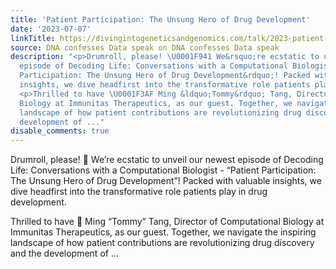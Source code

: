 ```yaml
---
title: 'Patient Participation: The Unsung Hero of Drug Development'
date: '2023-07-07'
linkTitle: https://divingintogeneticsandgenomics.com/talk/2023-patient-drug-discovery-pod/
source: DNA confesses Data speak on DNA confesses Data speak
description: "<p>Drumroll, please! \U0001F941 We&rsquo;re ecstatic to unveil our newest
  episode of Decoding Life: Conversations with a Computational Biologist - &ldquo;Patient
  Participation: The Unsung Hero of Drug Development&rdquo;! Packed with valuable
  insights, we dive headfirst into the transformative role patients play in drug development.</p>
  <p>Thrilled to have \U0001F3AF Ming &ldquo;Tommy&rdquo; Tang, Director of Computational
  Biology at Immunitas Therapeutics, as our guest. Together, we navigate the inspiring
  landscape of how patient contributions are revolutionizing drug discovery and the
  development of ..."
disable_comments: true
---
```

<p>Drumroll, please! 🥁 We&rsquo;re ecstatic to unveil our newest episode of Decoding Life: Conversations with a Computational Biologist - &ldquo;Patient Participation: The Unsung Hero of Drug Development&rdquo;! Packed with valuable insights, we dive headfirst into the transformative role patients play in drug development.</p> <p>Thrilled to have 🎯 Ming &ldquo;Tommy&rdquo; Tang, Director of Computational Biology at Immunitas Therapeutics, as our guest. Together, we navigate the inspiring landscape of how patient contributions are revolutionizing drug discovery and the development of ...